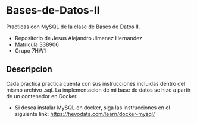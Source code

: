 # Bases-de-Datos-II
Practicas con MySQL de la clase de Bases de Datos II.
* Repositorio de Jesus Alejandro Jimenez Hernandez 
* Matricula 338906
* Grupo 7HW1
## Descripcion
Cada practica practica cuenta con sus instrucciones incluidas dentro del mismo archivo .sql.
La implementacion de mi base de datos se hizo a partir de un contenedor en Docker.
* Si desea instalar MySQL en docker, siga las instrucciones en el siguiente link: https://hevodata.com/learn/docker-mysql/
